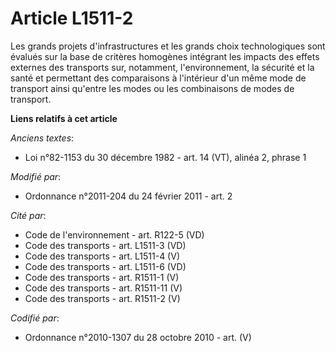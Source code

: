 # Article L1511-2

Les grands projets d'infrastructures et les grands choix technologiques sont évalués sur la base de critères homogènes
intégrant  les impacts des effets externes des transports sur, notamment, l'environnement, la sécurité et la santé et
permettant des comparaisons à l'intérieur d'un même mode de transport ainsi qu'entre les modes ou les combinaisons de modes
de transport.

**Liens relatifs à cet article**

_Anciens textes_:

  - Loi n°82-1153 du 30 décembre 1982 - art. 14 (VT), alinéa 2, phrase 1

_Modifié par_:

  - Ordonnance n°2011-204 du 24 février 2011 - art. 2

_Cité par_:

  - Code de l'environnement - art. R122-5 (VD)
  - Code des transports - art. L1511-3 (VD)
  - Code des transports - art. L1511-4 (V)
  - Code des transports - art. L1511-6 (VD)
  - Code des transports - art. R1511-1 (V)
  - Code des transports - art. R1511-11 (V)
  - Code des transports - art. R1511-2 (V)

_Codifié par_:

  - Ordonnance n°2010-1307 du 28 octobre 2010 - art. (V)
